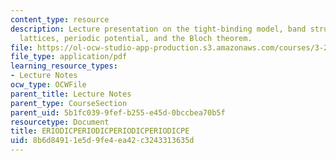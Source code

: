 ```yaml
---
content_type: resource
description: Lecture presentation on the tight-binding model, band structures, reciprocal
  lattices, periodic potential, and the Bloch theorem.
file: https://ol-ocw-studio-app-production.s3.amazonaws.com/courses/3-23-electrical-optical-and-magnetic-properties-of-materials-fall-2007/8b6d84911e5d9fe4ea42c3243313635d_lec8.pdf
file_type: application/pdf
learning_resource_types:
- Lecture Notes
ocw_type: OCWFile
parent_title: Lecture Notes
parent_type: CourseSection
parent_uid: 5b1fc039-9fef-b255-e45d-0bccbea70b5f
resourcetype: Document
title: ERIODICPERIODICPERIODICPERIODICPE
uid: 8b6d8491-1e5d-9fe4-ea42-c3243313635d
---
```

